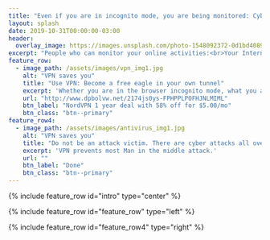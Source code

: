 ```yaml
---
title: "Even if you are in incognito mode, you are being monitored: Cyber security advices"
layout: splash
date: 2019-10-31T00:00:00-03:00
header:
  overlay_image: https://images.unsplash.com/photo-1548092372-0d1bd40894a3?ixlib=rb-1.2.1&ixid=eyJhcHBfaWQiOjEyMDd9&auto=format&fit=crop&w=1350&q=80
excerpt: "People who can monitor your online activities:<br>Your Internet service provider,<br>websites you visit,<br>your boss (if you're using business computer)."
feature_row:
  - image_path: /assets/images/vpn_img1.jpg
    alt: "VPN saves you"
    title: "Use VPN: Become a free eagle in your own tunnel"
    excerpt: 'Whether you are in the browser incognito mode, what you are doing can be tracked. Using VPN prevents you from monitoring.'
    url: "http://www.dpbolvw.net/2174js0ys-FPHPPLPOFHJNLMIML"
    btn_label: "NordVPN 1 year deal with 58% off for $5.00/mo"
    btn_class: "btn--primary"
feature_row4:
  - image_path: /assets/images/antivirus_img1.jpg
    alt: "VPN saves you"
    title: "Do not be an attack victim. There are cyber attacks all over the world."
    excerpt: 'VPN prevents most Man in the middle attack.'
    url: ""
    btn_label: "Done"
    btn_class: "btn--primary"
---
```


{% include feature_row id="intro" type="center" %}

{% include feature_row id="feature_row" type="left" %}

{% include feature_row id="feature_row4" type="right" %}
